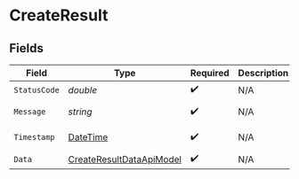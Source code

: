 # CreateResult


## Fields

| Field                                                                                 | Type                                                                                  | Required                                                                              | Description                                                                           | Example                                                                               |
| ------------------------------------------------------------------------------------- | ------------------------------------------------------------------------------------- | ------------------------------------------------------------------------------------- | ------------------------------------------------------------------------------------- | ------------------------------------------------------------------------------------- |
| `StatusCode`                                                                          | *double*                                                                              | :heavy_check_mark:                                                                    | N/A                                                                                   | 201                                                                                   |
| `Message`                                                                             | *string*                                                                              | :heavy_check_mark:                                                                    | N/A                                                                                   | Record created successfully.                                                          |
| `Timestamp`                                                                           | [DateTime](https://learn.microsoft.com/en-us/dotnet/api/system.datetime?view=net-5.0) | :heavy_check_mark:                                                                    | N/A                                                                                   | 2021-01-01T01:01:01.000Z                                                              |
| `Data`                                                                                | [CreateResultDataApiModel](../../Models/Components/CreateResultDataApiModel.md)       | :heavy_check_mark:                                                                    | N/A                                                                                   |                                                                                       |